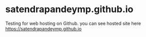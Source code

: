 # satendrapandeymp.github.io
Testing for web hosting on Github.
you can see hosted site here https://satendrapandeymp.github.io

